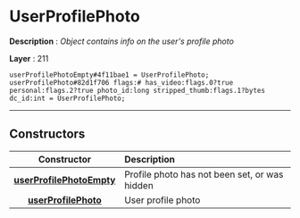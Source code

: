 # UserProfilePhoto

**Description** : *Object contains info on the user&#039;s profile photo*

**Layer** : 211

```tl
userProfilePhotoEmpty#4f11bae1 = UserProfilePhoto;
userProfilePhoto#82d1f706 flags:# has_video:flags.0?true personal:flags.2?true photo_id:long stripped_thumb:flags.1?bytes dc_id:int = UserProfilePhoto;
```

---

## Constructors

| Constructor | Description |
| :---: | :--- |
| [**userProfilePhotoEmpty**](constructor/userProfilePhotoEmpty) | Profile photo has not been set, or was hidden |
| [**userProfilePhoto**](constructor/userProfilePhoto) | User profile photo |